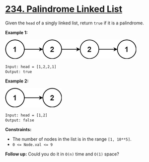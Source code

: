 # [234. Palindrome Linked List](https://leetcode.com/problems/palindrome-linked-list/)

Given the `head` of a singly linked list, return `true` if it is a palindrome.

**Example 1:**

![pal1linked-list.jpeg](pal1linked-list.jpeg)

    Input: head = [1,2,2,1]
    Output: true

**Example 2:**

![pal2linked-list.jpeg](pal2linked-list.jpeg)

    Input: head = [1,2]
    Output: false

**Constraints:**

- The number of nodes in the list is in the range `[1, 10**5]`.
- `0 <= Node.val <= 9`

**Follow up:** Could you do it in `O(n)` time and `O(1)` space?
